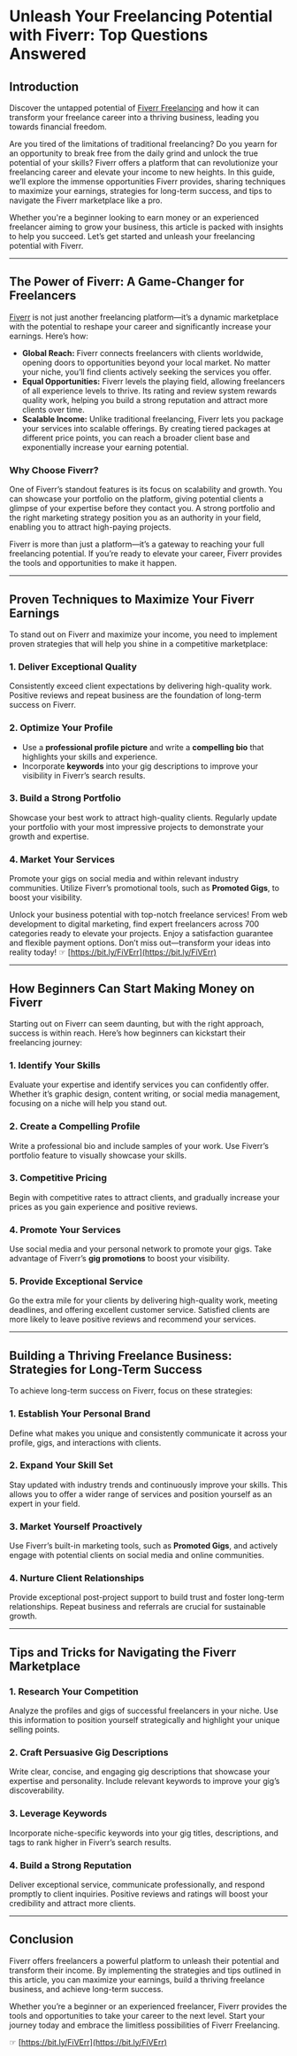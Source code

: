 # Unleash Your Freelancing Potential with Fiverr: Top Questions Answered

## Introduction

Discover the untapped potential of [Fiverr Freelancing](https://bit.ly/FiVErr) and how it can transform your freelance career into a thriving business, leading you towards financial freedom.

Are you tired of the limitations of traditional freelancing? Do you yearn for an opportunity to break free from the daily grind and unlock the true potential of your skills? Fiverr offers a platform that can revolutionize your freelancing career and elevate your income to new heights. In this guide, we’ll explore the immense opportunities Fiverr provides, sharing techniques to maximize your earnings, strategies for long-term success, and tips to navigate the Fiverr marketplace like a pro.

Whether you're a beginner looking to earn money or an experienced freelancer aiming to grow your business, this article is packed with insights to help you succeed. Let’s get started and unleash your freelancing potential with Fiverr.

---

## The Power of Fiverr: A Game-Changer for Freelancers

[Fiverr](https://bit.ly/FiVErr) is not just another freelancing platform—it’s a dynamic marketplace with the potential to reshape your career and significantly increase your earnings. Here’s how:

- **Global Reach:** Fiverr connects freelancers with clients worldwide, opening doors to opportunities beyond your local market. No matter your niche, you’ll find clients actively seeking the services you offer.
- **Equal Opportunities:** Fiverr levels the playing field, allowing freelancers of all experience levels to thrive. Its rating and review system rewards quality work, helping you build a strong reputation and attract more clients over time.
- **Scalable Income:** Unlike traditional freelancing, Fiverr lets you package your services into scalable offerings. By creating tiered packages at different price points, you can reach a broader client base and exponentially increase your earning potential.

### Why Choose Fiverr?

One of Fiverr’s standout features is its focus on scalability and growth. You can showcase your portfolio on the platform, giving potential clients a glimpse of your expertise before they contact you. A strong portfolio and the right marketing strategy position you as an authority in your field, enabling you to attract high-paying projects.

Fiverr is more than just a platform—it’s a gateway to reaching your full freelancing potential. If you’re ready to elevate your career, Fiverr provides the tools and opportunities to make it happen.

---

## Proven Techniques to Maximize Your Fiverr Earnings

To stand out on Fiverr and maximize your income, you need to implement proven strategies that will help you shine in a competitive marketplace:

### 1. Deliver Exceptional Quality
Consistently exceed client expectations by delivering high-quality work. Positive reviews and repeat business are the foundation of long-term success on Fiverr.

### 2. Optimize Your Profile
- Use a **professional profile picture** and write a **compelling bio** that highlights your skills and experience.
- Incorporate **keywords** into your gig descriptions to improve your visibility in Fiverr’s search results.

### 3. Build a Strong Portfolio
Showcase your best work to attract high-quality clients. Regularly update your portfolio with your most impressive projects to demonstrate your growth and expertise.

### 4. Market Your Services
Promote your gigs on social media and within relevant industry communities. Utilize Fiverr’s promotional tools, such as **Promoted Gigs**, to boost your visibility.

Unlock your business potential with top-notch freelance services! From web development to digital marketing, find expert freelancers across 700 categories ready to elevate your projects. Enjoy a satisfaction guarantee and flexible payment options. Don’t miss out—transform your ideas into reality today! ☞ [https://bit.ly/FiVErr](https://bit.ly/FiVErr)

---

## How Beginners Can Start Making Money on Fiverr

Starting out on Fiverr can seem daunting, but with the right approach, success is within reach. Here’s how beginners can kickstart their freelancing journey:

### 1. Identify Your Skills
Evaluate your expertise and identify services you can confidently offer. Whether it’s graphic design, content writing, or social media management, focusing on a niche will help you stand out.

### 2. Create a Compelling Profile
Write a professional bio and include samples of your work. Use Fiverr’s portfolio feature to visually showcase your skills.

### 3. Competitive Pricing
Begin with competitive rates to attract clients, and gradually increase your prices as you gain experience and positive reviews.

### 4. Promote Your Services
Use social media and your personal network to promote your gigs. Take advantage of Fiverr’s **gig promotions** to boost your visibility.

### 5. Provide Exceptional Service
Go the extra mile for your clients by delivering high-quality work, meeting deadlines, and offering excellent customer service. Satisfied clients are more likely to leave positive reviews and recommend your services.

---

## Building a Thriving Freelance Business: Strategies for Long-Term Success

To achieve long-term success on Fiverr, focus on these strategies:

### 1. Establish Your Personal Brand
Define what makes you unique and consistently communicate it across your profile, gigs, and interactions with clients.

### 2. Expand Your Skill Set
Stay updated with industry trends and continuously improve your skills. This allows you to offer a wider range of services and position yourself as an expert in your field.

### 3. Market Yourself Proactively
Use Fiverr’s built-in marketing tools, such as **Promoted Gigs**, and actively engage with potential clients on social media and online communities.

### 4. Nurture Client Relationships
Provide exceptional post-project support to build trust and foster long-term relationships. Repeat business and referrals are crucial for sustainable growth.

---

## Tips and Tricks for Navigating the Fiverr Marketplace

### 1. Research Your Competition
Analyze the profiles and gigs of successful freelancers in your niche. Use this information to position yourself strategically and highlight your unique selling points.

### 2. Craft Persuasive Gig Descriptions
Write clear, concise, and engaging gig descriptions that showcase your expertise and personality. Include relevant keywords to improve your gig’s discoverability.

### 3. Leverage Keywords
Incorporate niche-specific keywords into your gig titles, descriptions, and tags to rank higher in Fiverr’s search results.

### 4. Build a Strong Reputation
Deliver exceptional service, communicate professionally, and respond promptly to client inquiries. Positive reviews and ratings will boost your credibility and attract more clients.

---

## Conclusion

Fiverr offers freelancers a powerful platform to unleash their potential and transform their income. By implementing the strategies and tips outlined in this article, you can maximize your earnings, build a thriving freelance business, and achieve long-term success.

Whether you’re a beginner or an experienced freelancer, Fiverr provides the tools and opportunities to take your career to the next level. Start your journey today and embrace the limitless possibilities of Fiverr Freelancing.

☞ [https://bit.ly/FiVErr](https://bit.ly/FiVErr)
